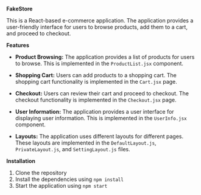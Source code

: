 **FakeStore**

This is a React-based e-commerce application. The application provides a user-friendly interface for users to browse products, add them to a cart, and proceed to checkout.

**Features**
- **Product Browsing:** The application provides a list of products for users to browse. This is implemented in the `ProductList.jsx` component.
  
- **Shopping Cart:** Users can add products to a shopping cart. The shopping cart functionality is implemented in the `Cart.jsx` page.

- **Checkout:** Users can review their cart and proceed to checkout. The checkout functionality is implemented in the `Checkout.jsx` page.

- **User Information:** The application provides a user interface for displaying user information. This is implemented in the `UserInfo.jsx` component.

- **Layouts:** The application uses different layouts for different pages. These layouts are implemented in the `DefaultLayout.js`, `PrivateLayout.js`, and `SettingLayout.js` files.

**Installation**
1. Clone the repository
2. Install the dependencies using `npm install`
3. Start the application using `npm start`
